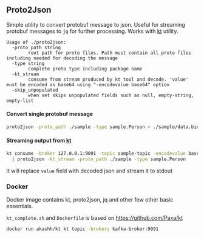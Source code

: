 ## Proto2Json

Simple utility to convert protobuf message to json. Useful for streaming protobuf messages to `jq` for further processing. Works with [kt](https://github.com/fgeller/kt) utility.

```
Usage of ./proto2json:
  -proto_path string
        root path for proto files. Path must contain all proto files including needed for decoding the message
  -type string
        complete proto type including package name
  -kt_stream
        consume from stream produced by kt tool and decode. 'value' must be encoded as base64 using "-encodevalue base64" option
  -skip_unpopulated
        when set skips unpopulated fields such as null, empty-string, empty-list
```

#### Convert single protobuf message

```sh
proto2json -proto_path ./sample -type sample.Person < ./sample/data.bin
```

#### Streaming output from [kt](https://github.com/fgeller/kt)

```sh
kt consume -broker 127.0.0.1:9091 -topic sample-topic -encodevalue base64 \
  | proto2json -kt_stream -proto_path ./sample -type sample.Person
```

It will replace `value` field with decoded json and stream it to stdout


### Docker

Docker image contains kt, proto2json, jq and other few other basic essentials.

`kt_complete.sh` and `Dockerfile` is based on https://github.com/Paxa/kt

```sh
docker run akashh/kt kt topic -brokers kafka-broker:9091
```
